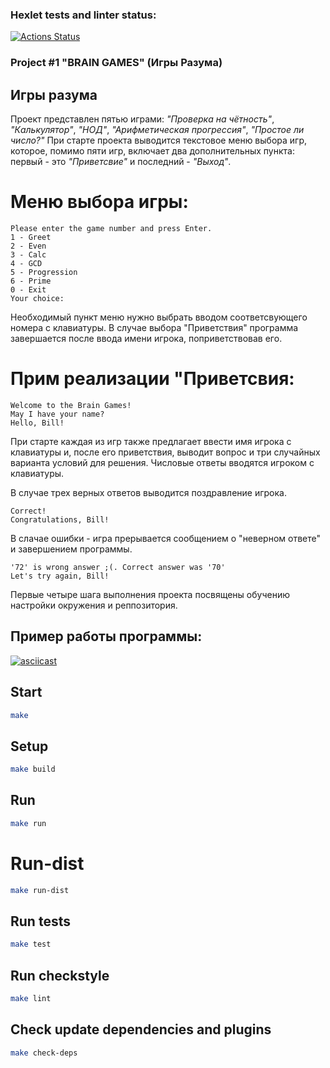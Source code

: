 ### Hexlet tests and linter status:
[![Actions Status](https://github.com/IPetrovRed/java-project-61/actions/workflows/hexlet-check.yml/badge.svg)](https://github.com/IPetrovRed/java-project-61/actions)

### Project #1 "BRAIN GAMES" (Игры Разума)

## Игры разума
Проект представлен пятью играми: *"Проверка на чётность"*, *"Калькулятор"*, *"НОД"*, *"Арифметическая прогрессия"*, *"Простое ли число?"*
При старте проекта выводится текстовое меню выбора игр, которое, помимо пяти игр, включает два дополнительных пункта: первый - это *"Приветсвие"* и последний - *"Выход"*.

# Меню выбора игры:
```
Please enter the game number and press Enter.
1 - Greet
2 - Even
3 - Calc
4 - GCD
5 - Progression
6 - Prime
0 - Exit
Your choice:
```

Необходимый пункт меню нужно выбрать вводом соответсвующего номера с клавиатуры.
В случае выбора "Приветствия" программа завершается после ввода имени игрока, поприветствовав его.

# Прим реализации "Приветсвия:
```
Welcome to the Brain Games!
May I have your name?
Hello, Bill!
```

При старте каждая из игр также предлагает ввести имя игрока с клавиатуры и, после его приветствия, выводит вопрос и три случайных варианта условий для решения.
Числовые ответы вводятся игроком с клавиатуры.

В случае трех верных ответов выводится поздравление игрока.

```
Correct!
Congratulations, Bill! 
```
В слачае ошибки - игра прерывается сообщением о "неверном ответе" и завершением программы.

```
'72' is wrong answer ;(. Correct answer was '70'
Let's try again, Bill!
```
Первые четыре шага выполнения проекта посвящены обучению настройки окружения и реппозитория.

## Пример работы программы:

[![asciicast](https://asciinema.org/a/DUq8nqUCX6Gfq58HkELBpvDsB.png)](https://asciinema.org/a/DUq8nqUCX6Gfq58HkELBpvDsB)

## Start

```bash
make
```

## Setup

```bash
make build
```

## Run

```bash
make run
```

# Run-dist

```bash
make run-dist
```

## Run tests

```bash
make test
```

## Run checkstyle

```bash
make lint
```

## Check update dependencies and plugins

```bash
make check-deps
```
